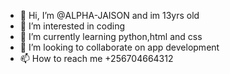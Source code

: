 - 👋 Hi, I’m @ALPHA-JAISON and im 13yrs old
- 👀 I’m interested in coding
- 🌱 I’m currently learning python,html and css
- 💞️ I’m looking to collaborate on app development
- 📫 How to reach me +256704664312

<!---
ALPHA-JAISON/ALPHA-JAISON is a ✨ special ✨ repository because its `README.md` (this file) appears on your GitHub profile.
You can click the Preview link to take a look at your changes.
--->

